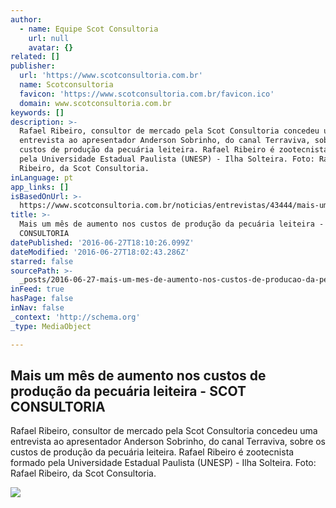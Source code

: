 ```yaml
---
author:
  - name: Equipe Scot Consultoria
    url: null
    avatar: {}
related: []
publisher:
  url: 'https://www.scotconsultoria.com.br'
  name: Scotconsultoria
  favicon: 'https://www.scotconsultoria.com.br/favicon.ico'
  domain: www.scotconsultoria.com.br
keywords: []
description: >-
  Rafael Ribeiro, consultor de mercado pela Scot Consultoria concedeu uma
  entrevista ao apresentador Anderson Sobrinho, do canal Terraviva, sobre os
  custos de produção da pecuária leiteira. Rafael Ribeiro é zootecnista formado
  pela Universidade Estadual Paulista (UNESP) - Ilha Solteira. Foto: Rafael
  Ribeiro, da Scot Consultoria.
inLanguage: pt
app_links: []
isBasedOnUrl: >-
  https://www.scotconsultoria.com.br/noticias/entrevistas/43444/mais-um-mes-de-aumento-nos-custos-de-producao-da-pecuaria-leiteira.htm
title: >-
  Mais um mês de aumento nos custos de produção da pecuária leiteira - SCOT
  CONSULTORIA
datePublished: '2016-06-27T18:10:26.099Z'
dateModified: '2016-06-27T18:02:43.286Z'
starred: false
sourcePath: >-
  _posts/2016-06-27-mais-um-mes-de-aumento-nos-custos-de-producao-da-pecuaria-le.md
inFeed: true
hasPage: false
inNav: false
_context: 'http://schema.org'
_type: MediaObject

---
```

<article style=""><h1>Mais um mês de aumento nos custos de produção da pecuária leiteira - SCOT CONSULTORIA</h1><p>Rafael Ribeiro, consultor de mercado pela Scot Consultoria concedeu uma entrevista ao apresentador Anderson Sobrinho, do canal Terraviva, sobre os custos de produção da pecuária leiteira. Rafael Ribeiro é zootecnista formado pela Universidade Estadual Paulista (UNESP) - Ilha Solteira. Foto: Rafael Ribeiro, da Scot Consultoria.</p><img src="https://www.scotconsultoria.com.br/bancoImagensUP/160624-news-entrevista-1.png" /></article>